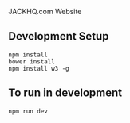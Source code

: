 JACKHQ.com Website

## Development Setup

```
npm install
bower install
npm install w3 -g
```

## To run in development

```
npm run dev
```

